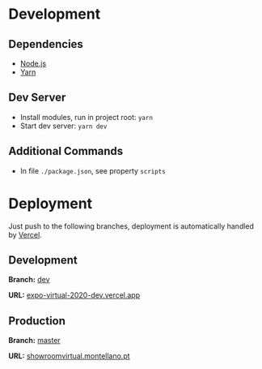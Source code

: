 # Development

## Dependencies

- [Node.js](https://nodejs.org/en/)
- [Yarn](https://yarnpkg.com/)

## Dev Server

- Install modules, run in project root: `yarn`
- Start dev server: `yarn dev`

## Additional Commands
- In file `./package.json`, see property `scripts`

# Deployment

Just push to the following branches, deployment is automatically handled by [Vercel](https://vercel.com/).

## Development

**Branch:** [dev](https://bitbucket.org/buzzbeat/expo-virtual-2020/src/dev/)

**URL:** [expo-virtual-2020-dev.vercel.app](https://expo-virtual-2020-dev.vercel.app/)

## Production

**Branch:** [master](https://bitbucket.org/buzzbeat/expo-virtual-2020/src/master/)

**URL:** [showroomvirtual.montellano.pt](https://showroomvirtual.montellano.pt/)
